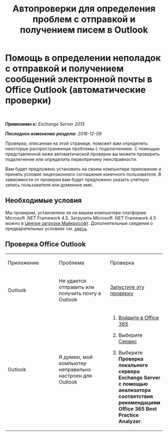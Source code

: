 ﻿---
title: 'Автопроверки для определения проблем с отправкой и получением писем в Outlook'
TOCTitle: Помощь в определении неполадок с отправкой и получением сообщений электронной почты в Office Outlook (автоматические проверки)
ms:assetid: 0de16c79-807a-4cae-9097-22dd61a157b4
ms:mtpsurl: https://technet.microsoft.com/ru-ru/library/Dn793609(v=EXCHG.150)
ms:contentKeyID: 62630008
ms.date: 04/30/2018
mtps_version: v=EXCHG.150
ms.translationtype: HT
---

# Помощь в определении неполадок с отправкой и получением сообщений электронной почты в Office Outlook (автоматические проверки)

 

_**Применимо к:** Exchange Server 2013_

_**Последнее изменение раздела:** 2016-12-09_

Проверка, описанная на этой странице, поможет вам определить некоторые распространенные проблемы с подключением. С помощью представленной ниже автоматической проверки вы можете проверить подключение или определить первопричину неисправности.

Вам будет предложено установить на своем компьютере приложение и принять условия лицензионного соглашения конечного пользователя. В зависимости от проверки вам будет предложено указать учетную запись пользователя или доменное имя.

## Необходимые условия

Мы проверим, установлена ли на вашем компьютере платформа Microsoft .NET Framework 4.5. Загрузить Microsoft .NET Framework 4.5 можно в [Центре загрузки Майкрософт](https://www.microsoft.com/ru-ru/download/details.aspx?id=30653). Дополнительные сведения о предварительных условиях см. [здесь](https://technet.microsoft.com/library/jj851141\(v=exchg.80\).aspx).

## Проверка Office Outlook


<table>
<colgroup>
<col style="width: 33%" />
<col style="width: 33%" />
<col style="width: 33%" />
</colgroup>
<tbody>
<tr class="odd">
<td><p>Приложение</p></td>
<td><p>Проблема</p></td>
<td><p>Проверка</p></td>
</tr>
<tr class="even">
<td><p>Outlook</p></td>
<td><p>Не удается отправить или получить почту в Outlook</p></td>
<td><p><a href="https://go.microsoft.com/fwlink/?linkid=313775">Запустите эту проверку</a></p></td>
</tr>
<tr class="odd">
<td><p>Outlook</p></td>
<td><p>Я думаю, мой компьютер неправильно настроен для Outlook</p></td>
<td><ol>
<li><p><a href="https://portal.microsoftonline.com/">Войдите в Office 365</a></p></li>
<li><p>Выберите <a href="https://portal.microsoftonline.com/tools">Сервис</a></p></li>
<li><p>Выберите <strong>Проверка локального сервера Exchange Server с помощью анализатора соответствия рекомендациям Office 365 Best Practice Analyzer</strong>.</p></li>
</ol></td>
</tr>
</tbody>
</table>

